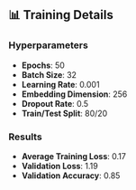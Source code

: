 ## 📊 Training Details

### Hyperparameters
- **Epochs**: 50  
- **Batch Size**: 32  
- **Learning Rate**: 0.001  
- **Embedding Dimension**: 256  
- **Dropout Rate**: 0.5  
- **Train/Test Split**: 80/20  

### Results
- **Average Training Loss**: 0.17  
- **Validation Loss**: 1.19  
- **Validation Accuracy**: 0.85  
